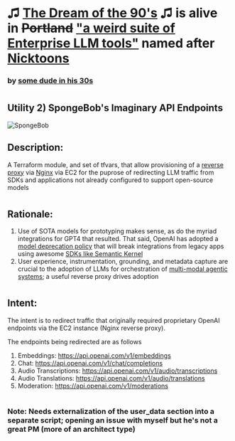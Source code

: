 # ♫ [The Dream of the 90's](https://youtu.be/U4hShMEk1Ew) ♫ is alive in ~~Portland~~ ["a weird suite of Enterprise LLM tools"](https://github.com/users/rabbidave/projects/1) named after [Nicktoons](https://en.wikipedia.org/wiki/Nicktoons)
### by [some dude in his 30s](https://www.linkedin.com/in/davidisaacpierce)
#
## Utility 2) SpongeBob's Imaginary API Endpoints

![SpongeBob](https://res.cloudinary.com/teepublic/image/private/s--IiGptBOg--/t_Preview/b_rgb:ffffff,c_limit,f_auto,h_630,q_90,w_630/v1597843910/production/designs/13214187_1.jpg "SpongeBob")

## Description:
 A Terraform module, and set of tfvars, that allow provisioning of a [reverse proxy](https://www.cloudflare.com/learning/cdn/glossary/reverse-proxy/) via [Nginx](https://docs.nginx.com/nginx/admin-guide/web-server/reverse-proxy/) via EC2 for the puprose of redirecting LLM traffic from SDKs and applications not already configured to support open-source models

#
## Rationale:

1) Use of SOTA models for prototyping makes sense, as do the myriad integrations for GPT4 that resulted. That said, OpenAI has adopted a [model deprecation policy](https://platform.openai.com/docs/deprecations) that will break integrations from legacy apps using awesome [SDKs like Semantic Kernel](https://github.com/microsoft/semantic-kernel)
2) User experience, instrumentation, grounding, and metadata capture are crucial to the adoption of LLMs for orchestration of [multi-modal agentic systems](https://en.wikipedia.org/wiki/Multi-agent_system); a useful reverse proxy drives adoption

#
## Intent:

The intent is to redirect traffic that originally required proprietary OpenAI endpoints via the EC2 instance (Nginx reverse proxy).

The endpoints being redirected are as follows

1) Embeddings: https://api.openai.com/v1/embeddings
2) Chat: https://api.openai.com/v1/chat/completions
3) Audio Transcriptions: https://api.openai.com/v1/audio/transcriptions
4) Audio Translations: https://api.openai.com/v1/audio/translations
5) Moderation: https://api.openai.com/v1/moderations

#
### Note: Needs externalization of the user_data section into a separate script; opening an issue with myself but he's not a great PM (more of an architect type)